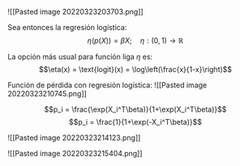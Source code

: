 ![[Pasted image 20220323203703.png]]


Sea entonces la regresión logística: 
$$\eta(p(X)) = \beta X;\quad \eta:(0,1)\rightarrow \mathbb{R}$$

La opción más usual para función liga $\eta$ es: 
$$\eta(x) = \text{logit}(x) = \log\left(\frac{x}{1-x}\right)$$

Función de pérdida con regresión logística: 
![[Pasted image 20220323210745.png]]

$$p_i = \frac{\exp(X_i^T\beta)}{1+\exp(X_i^T\beta)}$$
$$p_i = \frac{1}{1+\exp(-X_i^T\beta)}$$

![[Pasted image 20220323214123.png]]

![[Pasted image 20220323215404.png]]
